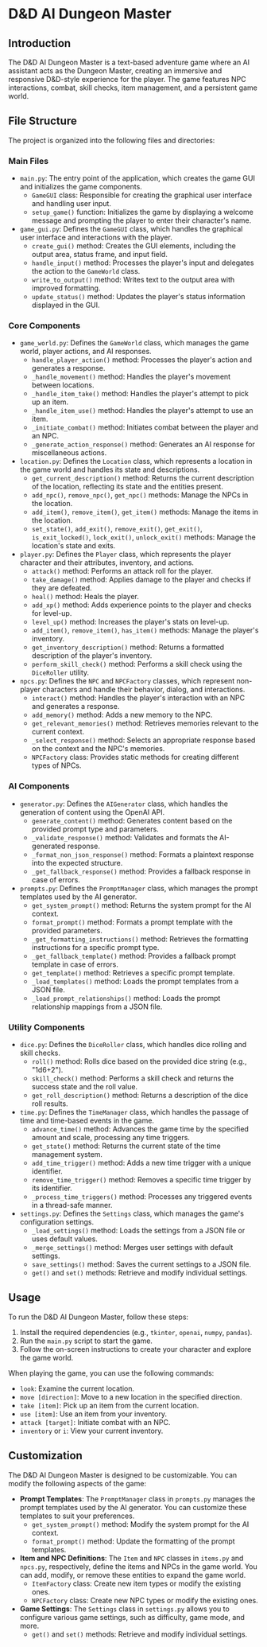 # D&D AI Dungeon Master

## Introduction
The D&D AI Dungeon Master is a text-based adventure game where an AI assistant acts as the Dungeon Master, creating an immersive and responsive D&D-style experience for the player. The game features NPC interactions, combat, skill checks, item management, and a persistent game world.

## File Structure
The project is organized into the following files and directories:

### Main Files
- `main.py`: The entry point of the application, which creates the game GUI and initializes the game components.
  - `GameGUI` class: Responsible for creating the graphical user interface and handling user input.
  - `setup_game()` function: Initializes the game by displaying a welcome message and prompting the player to enter their character's name.
- `game_gui.py`: Defines the `GameGUI` class, which handles the graphical user interface and interactions with the player.
  - `create_gui()` method: Creates the GUI elements, including the output area, status frame, and input field.
  - `handle_input()` method: Processes the player's input and delegates the action to the `GameWorld` class.
  - `write_to_output()` method: Writes text to the output area with improved formatting.
  - `update_status()` method: Updates the player's status information displayed in the GUI.

### Core Components
- `game_world.py`: Defines the `GameWorld` class, which manages the game world, player actions, and AI responses.
  - `handle_player_action()` method: Processes the player's action and generates a response.
  - `_handle_movement()` method: Handles the player's movement between locations.
  - `_handle_item_take()` method: Handles the player's attempt to pick up an item.
  - `_handle_item_use()` method: Handles the player's attempt to use an item.
  - `_initiate_combat()` method: Initiates combat between the player and an NPC.
  - `_generate_action_response()` method: Generates an AI response for miscellaneous actions.
- `location.py`: Defines the `Location` class, which represents a location in the game world and handles its state and descriptions.
  - `get_current_description()` method: Returns the current description of the location, reflecting its state and the entities present.
  - `add_npc()`, `remove_npc()`, `get_npc()` methods: Manage the NPCs in the location.
  - `add_item()`, `remove_item()`, `get_item()` methods: Manage the items in the location.
  - `set_state()`, `add_exit()`, `remove_exit()`, `get_exit()`, `is_exit_locked()`, `lock_exit()`, `unlock_exit()` methods: Manage the location's state and exits.
- `player.py`: Defines the `Player` class, which represents the player character and their attributes, inventory, and actions.
  - `attack()` method: Performs an attack roll for the player.
  - `take_damage()` method: Applies damage to the player and checks if they are defeated.
  - `heal()` method: Heals the player.
  - `add_xp()` method: Adds experience points to the player and checks for level-up.
  - `level_up()` method: Increases the player's stats on level-up.
  - `add_item()`, `remove_item()`, `has_item()` methods: Manage the player's inventory.
  - `get_inventory_description()` method: Returns a formatted description of the player's inventory.
  - `perform_skill_check()` method: Performs a skill check using the `DiceRoller` utility.
- `npcs.py`: Defines the `NPC` and `NPCFactory` classes, which represent non-player characters and handle their behavior, dialog, and interactions.
  - `interact()` method: Handles the player's interaction with an NPC and generates a response.
  - `add_memory()` method: Adds a new memory to the NPC.
  - `get_relevant_memories()` method: Retrieves memories relevant to the current context.
  - `_select_response()` method: Selects an appropriate response based on the context and the NPC's memories.
  - `NPCFactory` class: Provides static methods for creating different types of NPCs.

### AI Components
- `generator.py`: Defines the `AIGenerator` class, which handles the generation of content using the OpenAI API.
  - `generate_content()` method: Generates content based on the provided prompt type and parameters.
  - `_validate_response()` method: Validates and formats the AI-generated response.
  - `_format_non_json_response()` method: Formats a plaintext response into the expected structure.
  - `_get_fallback_response()` method: Provides a fallback response in case of errors.
- `prompts.py`: Defines the `PromptManager` class, which manages the prompt templates used by the AI generator.
  - `get_system_prompt()` method: Returns the system prompt for the AI context.
  - `format_prompt()` method: Formats a prompt template with the provided parameters.
  - `_get_formatting_instructions()` method: Retrieves the formatting instructions for a specific prompt type.
  - `_get_fallback_template()` method: Provides a fallback prompt template in case of errors.
  - `get_template()` method: Retrieves a specific prompt template.
  - `_load_templates()` method: Loads the prompt templates from a JSON file.
  - `_load_prompt_relationships()` method: Loads the prompt relationship mappings from a JSON file.

### Utility Components
- `dice.py`: Defines the `DiceRoller` class, which handles dice rolling and skill checks.
  - `roll()` method: Rolls dice based on the provided dice string (e.g., "1d6+2").
  - `skill_check()` method: Performs a skill check and returns the success state and the roll value.
  - `get_roll_description()` method: Returns a description of the dice roll results.
- `time.py`: Defines the `TimeManager` class, which handles the passage of time and time-based events in the game.
  - `advance_time()` method: Advances the game time by the specified amount and scale, processing any time triggers.
  - `get_state()` method: Returns the current state of the time management system.
  - `add_time_trigger()` method: Adds a new time trigger with a unique identifier.
  - `remove_time_trigger()` method: Removes a specific time trigger by its identifier.
  - `_process_time_triggers()` method: Processes any triggered events in a thread-safe manner.
- `settings.py`: Defines the `Settings` class, which manages the game's configuration settings.
  - `_load_settings()` method: Loads the settings from a JSON file or uses default values.
  - `_merge_settings()` method: Merges user settings with default settings.
  - `save_settings()` method: Saves the current settings to a JSON file.
  - `get()` and `set()` methods: Retrieve and modify individual settings.

## Usage
To run the D&D AI Dungeon Master, follow these steps:

1. Install the required dependencies (e.g., `tkinter`, `openai`, `numpy`, `pandas`).
2. Run the `main.py` script to start the game.
3. Follow the on-screen instructions to create your character and explore the game world.

When playing the game, you can use the following commands:

- `look`: Examine the current location.
- `move [direction]`: Move to a new location in the specified direction.
- `take [item]`: Pick up an item from the current location.
- `use [item]`: Use an item from your inventory.
- `attack [target]`: Initiate combat with an NPC.
- `inventory` or `i`: View your current inventory.

## Customization
The D&D AI Dungeon Master is designed to be customizable. You can modify the following aspects of the game:

- **Prompt Templates**: The `PromptManager` class in `prompts.py` manages the prompt templates used by the AI generator. You can customize these templates to suit your preferences.
  - `get_system_prompt()` method: Modify the system prompt for the AI context.
  - `format_prompt()` method: Update the formatting of the prompt templates.
- **Item and NPC Definitions**: The `Item` and `NPC` classes in `items.py` and `npcs.py`, respectively, define the items and NPCs in the game world. You can add, modify, or remove these entities to expand the game world.
  - `ItemFactory` class: Create new item types or modify the existing ones.
  - `NPCFactory` class: Create new NPC types or modify the existing ones.
- **Game Settings**: The `Settings` class in `settings.py` allows you to configure various game settings, such as difficulty, game mode, and more.
  - `get()` and `set()` methods: Retrieve and modify individual settings.
